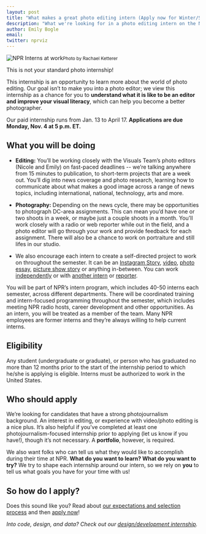 ```yaml
---
layout: post
title: "What makes a great photo editing intern (Apply now for Winter/Spring 2020!)"
description: "What we're looking for in a photo editing intern on the NPR Visuals team."
author: Emily Bogle
email:
twitter: nprviz
---
```

![NPR Interns at work](/img/posts/photointerns.jpg)<small>Photo by Rachael Ketterer</small>

This is not your standard photo internship!

This internship is an opportunity to learn more about the world of photo editing. Our goal isn’t to make you into a photo editor; we view this internship as a chance for you to **understand what it is like to be an editor and improve your visual literacy**, which can help you become a better photographer.

Our paid internship runs from Jan. 13 to April 17. **Applications are due Monday, Nov. 4 at 5 p.m. ET.**

## What you will be doing

* **Editing:** You’ll be working closely with the Visuals Team’s photo editors (Nicole and Emily) on fast-paced deadlines -- we’re talking anywhere from 15 minutes to publication, to short-term projects that are a week out. You’ll dig into news coverage and photo research, learning how to communicate about what makes a good image across a range of news topics, including international, national, technology, arts and more.

* **Photography:** Depending on the news cycle, there may be opportunities to photograph DC-area assignments. This can mean you’d have one or two shoots in a week, or maybe just a couple shoots in a month. You’ll work closely with a radio or web reporter while out in the field, and a photo editor will go through your work and provide feedback for each assignment. There will also be a chance to work on portraiture and still lifes in our studio.

* We also encourage each intern to create a self-directed project to work on throughout the semester. It can be an [Instagram Story](https://www.instagram.com/stories/highlights/18100985839046937/), [video](https://www.npr.org/2013/04/12/176913038/short-and-sweet-celebrating-d-c-s-cherry-blossoms-with-haiku), [photo essay](https://www.npr.org/2016/08/05/488518797/at-the-portrait-gallery-students-tell-the-stories-that-pictures-cant), [picture show story](https://www.npr.org/sections/pictureshow/2019/08/18/736843955/finding-identity-without-gender-a-queer-photographers-journey) or anything in-between. You can work [independently](https://www.npr.org/2019/08/11/747018934/wushu-coaches-help-chinese-students-master-literacy-and-become-a-better-person) or with [another intern](https://www.npr.org/2017/11/11/563064990/6-women-veterans-recall-their-military-service-it-was-just-the-thing-to-do) or [reporter](https://www.npr.org/2019/10/06/765716441/the-lasting-legacy-of-bob-ross-and-his-colorful-world-of-happy-accidents).

You will be part of NPR’s intern program, which includes 40-50 interns each semester, across different departments. There will be coordinated training and intern-focused programming throughout the semester, which includes meeting NPR radio hosts, career development and other opportunities. As an intern, you will be treated as a member of the team. Many NPR employees are former interns and they’re always willing to help current interns.


## Eligibility

Any student (undergraduate or graduate), or person who has graduated no more than 12 months prior to the start of the internship period to which he/she is applying is eligible. Interns must be authorized to work in the United States.

## Who should apply

We’re looking for candidates that have a strong photojournalism background. An interest in editing, or experience with video/photo editing is a nice plus. It’s also helpful if you’ve completed at least one photojournalism-focused internship prior to applying (let us know if you have!), though it’s not necessary. A **portfolio**, however, is required.

We also want folks who can tell us what they would like to accomplish during their time at NPR. **What do you want to learn? What do you want to try?** We try to shape each internship around our intern, so we rely on **you** to tell us what goals you have for your time with us!

## So how do I apply?

Does this sound like you? Read about [our expectations and selection process](/2015/10/14/how-to-apply.html) and then [apply now](https://recruiting.ultipro.com/NAT1011NATPR/JobBoard/fc254a05-d68e-44c0-a2ba-267380d146ba/OpportunityDetail?opportunityId=34fb5644-25f1-44a3-9b6e-53a788a6ecf5)!

*Into code, design, and data? Check out our [design/development internship](/2019/06/14/fall-2019-designer-developer-internship.html).*
